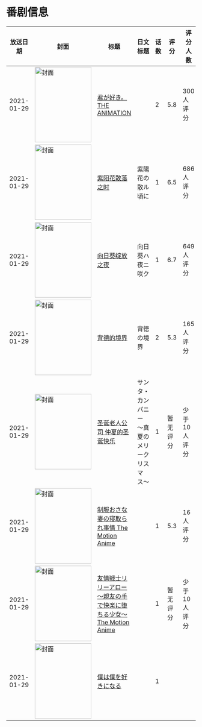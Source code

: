 # 番剧信息

|放送日期|封面|标题|日文标题|话数|评分|评分人数|
|---|---|---|---|---|---|---|
|2021-01-29|<img src="/img/no_icon_subject.png" alt="封面" style="width:150px;height:200px;object-fit:cover;">|[君が好き。THE ANIMATION](https://bangumi.tv/subject/319126)||2|5.8|300人评分|
|2021-01-29|<img src="/img/no_icon_subject.png" alt="封面" style="width:150px;height:200px;object-fit:cover;">|[紫阳花散落之时](https://bangumi.tv/subject/323682)|紫陽花の散ル頃に|1|6.5|686人评分|
|2021-01-29|<img src="/img/no_icon_subject.png" alt="封面" style="width:150px;height:200px;object-fit:cover;">|[向日葵绽放之夜](https://bangumi.tv/subject/323684)|向日葵ハ夜ニ咲ク|1|6.7|649人评分|
|2021-01-29|<img src="/img/no_icon_subject.png" alt="封面" style="width:150px;height:200px;object-fit:cover;">|[背德的境界](https://bangumi.tv/subject/326875)|背徳の境界|2|5.3|165人评分|
|2021-01-29|<img src="//lain.bgm.tv/pic/cover/c/6d/cb/327306_D5Tvn.jpg" alt="封面" style="width:150px;height:200px;object-fit:cover;">|[圣诞老人公司 仲夏的圣诞快乐](https://bangumi.tv/subject/327306)|サンタ・カンパニー 〜真夏のメリークリスマス〜|1|暂无评分|少于10人评分|
|2021-01-29|<img src="/img/no_icon_subject.png" alt="封面" style="width:150px;height:200px;object-fit:cover;">|[制服おさな妻の寝取られ事情 The Motion Anime](https://bangumi.tv/subject/334664)||1|5.3|16人评分|
|2021-01-29|<img src="/img/no_icon_subject.png" alt="封面" style="width:150px;height:200px;object-fit:cover;">|[友情戦士リリーアロー～親友の手で快楽に堕ちる少女～ The Motion Anime](https://bangumi.tv/subject/354297)||1|暂无评分|少于10人评分|
|2021-01-29|<img src="//lain.bgm.tv/pic/cover/c/4f/91/381783_IYmN1.jpg" alt="封面" style="width:150px;height:200px;object-fit:cover;">|[僕は僕を好きになる](https://bangumi.tv/subject/381783)||1|||
